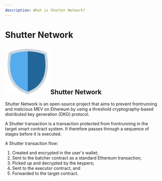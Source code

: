 ```yaml
---
description: What is Shutter Network?
---
```


# Shutter Network

## ![](../../.gitbook/assets/image%20%283%29.png)Shutter Network

Shutter Network is an open-source project that aims to prevent frontrunning and malicious MEV on Ethereum by using a threshold cryptography-based distributed key generation \(DKG\) protocol.

A Shutter transaction is a transaction protected from frontrunning in the target smart contract system. It therefore passes through a sequence of stages before it is executed.

A Shutter transaction flow:

1. Created and encrypted in the user's wallet;
2. Sent to the batcher contract as a standard Ethereum transaction;
3. Picked up and decrypted by the keypers;
4. Sent to the executor contract, and
5. Forwarded to the target contract.

